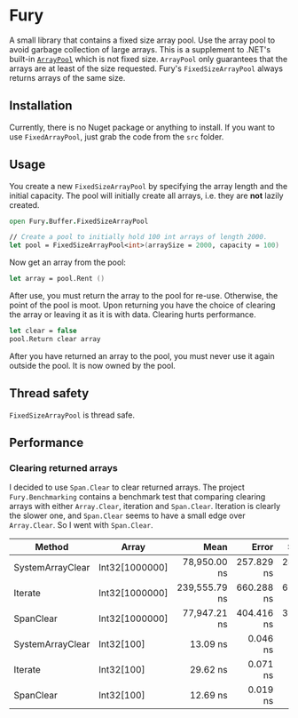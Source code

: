 # Fury
A small library that contains a fixed size array pool.  Use the array pool to avoid garbage collection of large arrays.  This is a supplement to .NET's built-in [`ArrayPool`](https://learn.microsoft.com/en-us/dotnet/api/system.buffers.arraypool-1?view=net-6.0) which is not fixed size.  `ArrayPool` only guarantees that the arrays are at least of the size requested.  Fury's `FixedSizeArrayPool` always returns arrays of the same size.

## Installation
Currently, there is no Nuget package or anything to install.  If you want to use `FixedArrayPool`, just grab the code from the `src` folder.

## Usage
You create a new `FixedSizeArrayPool` by specifying the array length and the initial capacity.  The pool will initially create all arrays, i.e. they are **not** lazily created.
```fsharp
open Fury.Buffer.FixedSizeArrayPool

// Create a pool to initially hold 100 int arrays of length 2000.
let pool = FixedSizeArrayPool<int>(arraySize = 2000, capacity = 100)
```
Now get an array from the pool:
```fsharp
let array = pool.Rent ()
```
After use, you must return the array to the pool for re-use.  Otherwise, the point of the pool is moot.  Upon returning you have the choice of clearing the array or leaving it as it is with data.  Clearing hurts performance.
```fsharp
let clear = false
pool.Return clear array
```
After you have returned an array to the pool, you must never use it again outside the pool.  It is now owned by the pool.

## Thread safety
`FixedSizeArrayPool` is thread safe.

## Performance
### Clearing returned arrays

I decided to use `Span.Clear` to clear returned arrays.  The project `Fury.Benchmarking` contains a benchmark test that comparing clearing arrays with either `Array.Clear`, iteration and `Span.Clear`.  Iteration is clearly the slower one, and `Span.Clear` seems to have a small edge over `Array.Clear`.  So I went with `Span.Clear`.

| Method                | Array          | Mean          | Error      | StdDev     | Ratio |
|---------------------- |--------------- |--------------:|-----------:|-----------:|------:|
| SystemArrayClear | Int32[1000000] |  78,950.00 ns | 257.829 ns | 241.174 ns | 1.000 |
| Iterate          | Int32[1000000] | 239,555.79 ns | 660.288 ns | 617.633 ns | 3.034 |
| SpanClear        | Int32[1000000] |  77,947.21 ns | 404.416 ns | 378.291 ns | 0.987 |
| SystemArrayClear | Int32[100]     |      13.09 ns |   0.046 ns |   0.043 ns | 0.000 |
| Iterate          | Int32[100]     |      29.62 ns |   0.071 ns |   0.063 ns | 0.000 |
| SpanClear        | Int32[100]     |      12.69 ns |   0.019 ns |   0.018 ns | 0.000 |
